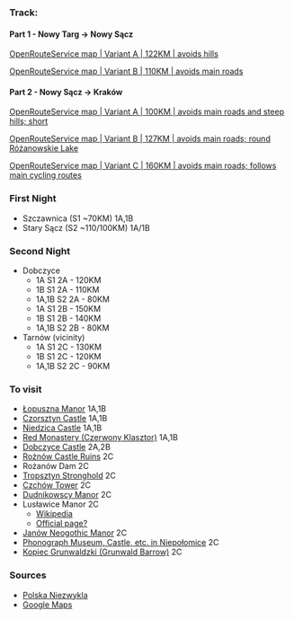### Track:
#### Part 1 - Nowy Targ -> Nowy Sącz
[OpenRouteService map | Variant A | 122KM | avoids hills](https://maps.openrouteservice.org/directions?n1=49.447147&n2=20.376892&n3=11&a=49.473534,20.015717,49.462825,20.030994,49.47366,20.03859,49.486639,20.049019,49.465056,20.219135,49.453619,20.230465,49.44151,20.242825,49.429063,20.285397,49.426077,20.306296,49.412202,20.320415,49.411699,20.348053,49.435203,20.322304,49.409856,20.350285,49.405109,20.335865,49.404048,20.367451,49.40698,20.369682,49.392206,20.383029,49.393742,20.388522,49.404226,20.416401,49.516349,20.415387,49.549939,20.41646,49.557178,20.593443,49.582393,20.63653,49.584167,20.63933,49.609333,20.676742,49.621811,20.68864,49.625029,20.691333&b=1a&c=0&k1=en-US&k2=km&s)

[OpenRouteService map | Variant B | 110KM | avoids main roads](https://maps.openrouteservice.org/directions?n1=49.487754&n2=20.488815&n3=11&a=49.473534,20.015717,49.462825,20.030994,49.47366,20.03859,49.486639,20.049019,49.465056,20.219135,49.453619,20.230465,49.44151,20.242825,49.429063,20.285397,49.426077,20.306296,49.412202,20.320415,49.411699,20.348053,49.435203,20.322304,49.409856,20.350285,49.405109,20.335865,49.404048,20.367451,49.40698,20.369682,49.392206,20.383029,49.393742,20.388522,49.404226,20.416401,49.557178,20.593443,49.582393,20.63653,49.584167,20.63933,49.609333,20.676742,49.621811,20.68864,49.625029,20.691333&b=1a&c=0&k1=en-US&k2=km&s)

#### Part 2 - Nowy Sącz -> Kraków
[OpenRouteService map | Variant A | 100KM | avoids main roads and steep hills; short](https://maps.openrouteservice.org/directions?n1=49.744894&n2=20.677643&n3=10&a=49.625029,20.691333,49.669378,20.576749,49.709398,20.420043,49.750107,20.352001,49.761073,20.360863,49.769984,20.36067,49.780128,20.330973,49.832225,20.20772,49.848222,20.214157,49.854089,20.177765,49.858183,20.146608,49.864546,20.1194,49.87691,20.085969,49.982937,20.059812,50.017012,20.032443,50.068055,19.945185&b=1a&c=0&k1=en-US&k2=km&s)

[OpenRouteService map | Variant B | 127KM | avoids main roads; round Różanowskie Lake](https://maps.openrouteservice.org/directions?n1=49.889105&n2=20.111504&n3=12&a=49.625029,20.691333,49.678903,20.733433,49.767351,20.686483,49.79074,20.712018,49.807361,20.415945,49.79955,20.372086,49.834273,20.202827,49.854476,20.177464,49.857907,20.145836,49.865044,20.113606,49.877062,20.085744,49.982937,20.059812,50.017012,20.032443,50.068055,19.945185&b=1a&c=0&k1=en-US&k2=km&s)

[OpenRouteService map | Variant C | 160KM | avoids main roads; follows main cycling routes](https://maps.openrouteservice.org/directions?n1=49.739569&n2=20.43457&n3=10&a=49.625029,20.691333,49.678903,20.733433,49.767351,20.686483,49.79074,20.712018,49.944855,20.876148,49.986552,20.86853,50.02383,20.232053,50.052179,20.179825,50.069756,20.106611,50.063806,20.091333,50.062924,20.05065,50.068055,19.945185&b=1a&c=0&k1=en-US&k2=km&s)

### First Night
- Szczawnica (S1 ~70KM) 1A,1B
- Stary Sącz (S2 ~110/100KM) 1A/1B

### Second Night
- Dobczyce
    - 1A S1 2A - 120KM
    - 1B S1 2A - 110KM
    - 1A,1B S2 2A - 80KM
    - 1A S1 2B - 150KM
    - 1B S1 2B - 140KM
    - 1A,1B S2 2B - 80KM
- Tarnów (vicinity)
    - 1A S1 2C - 130KM
    - 1B S1 2C - 120KM
    - 1A,1B S2 2C - 90KM

### To visit
- [Łopuszna Manor](http://archiwalna.muzeumtatrzanskie.pl/?strona,menu,pol,glowna,1393,0,1394,ant.html) 1A,1B
- [Czorsztyn Castle](http://www.zamekwczorsztynie.pl/) 1A,1B
- [Niedzica Castle](https://zamekniedzica.pl/) 1A,1B
- [Red Monastery (Czerwony Klasztor)](http://www.muzeumcervenyklastor.sk/) 1A,1B
- [Dobczyce Castle](http://zamek.dobczyce.pl/) 2A,2B
- [Rożnów Castle Ruins](https://pl.wikipedia.org/wiki/Zamek_w_Ro%C5%BCnowie) 2C
- Rożanów Dam 2C
- [Tropsztyn Stronghold](https://pl.wikipedia.org/wiki/Zamek_Tropsztyn) 2C
- [Czchów Tower](https://pl.wikipedia.org/wiki/Zamek_w_Czchowie) 2C
- [Dudnikowscy Manor](http://malopolska.przyjedztu.pl/Dwor-Dunikowskich---Stroze_f_14_ido_3387) 2C
- Lusławice Manor 2C
    - [Wikipedia](https://pl.wikipedia.org/wiki/Lus%C5%82awice_(wojew%C3%B3dztwo_ma%C5%82opolskie))
    - [Official page?](https://penderecki-center.pl/o-nas)
- [Janów Neogothic Manor](http://www.parki.org.pl/parki-dworskie-i-przypalacowe/kompleks-parkowo---palacowy-w-janowicach_) 2C
- [Phonograph Museum, Castle, etc. in Niepołomice](http://www.muzeum.niepolomice.pl/index.php/muzeum-fonografii) 2C
- [Kopiec Grunwaldzki (Grunwald Barrow)](https://pl.wikipedia.org/wiki/Kopiec_Grunwaldzki_w_Niepo%C5%82omicach) 2C

### Sources
- [Polska Niezwykla](http://mapa.polskaniezwykla.pl/)
- [Google Maps](https://maps.google.com)